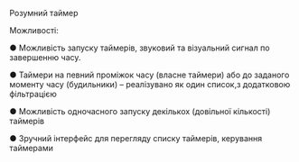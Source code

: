  Розумний таймер
 
 Можливості:
 
● Можливість запуску таймерів, звуковий та візуальний сигнал по завершенню часу.

● Таймери на певний проміжок часу (власне таймери) або до заданого моменту часу
(будильники) – реалізувано як один список,з додатковою
фільтрацією

● Можливість одночасного запуску декількох (довільної кількості) таймерів

● Зручний інтерфейс для перегляду списку таймерів, керування таймерами
